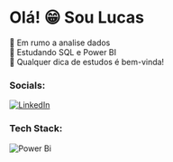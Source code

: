 # Olá! 😁 Sou Lucas
🔭 Em rumo a analise dados<br>🌱 Estudando SQL e Power BI <br>🤝 Qualquer dica de estudos é bem-vinda!


### Socials:
[![LinkedIn](https://img.shields.io/badge/LinkedIn-%230077B5.svg?logo=linkedin&logoColor=white)](https://linkedin.com/in/https://www.linkedin.com/in/ls-andre/) 

### Tech Stack:
![Power Bi](https://img.shields.io/badge/power_bi-F2C811?style=for-the-badge&logo=powerbi&logoColor=black)



<!-- Proudly created with GPRM ( https://gprm.itsvg.in ) -->
